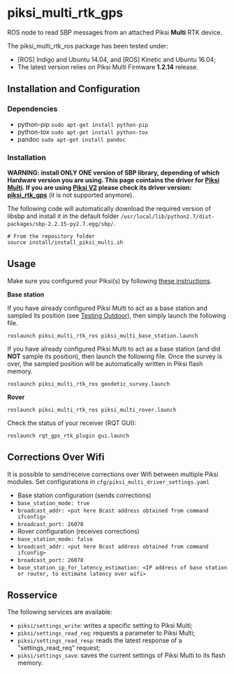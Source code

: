 piksi_multi_rtk_gps
======
ROS node to read SBP messages from an attached Piksi **Multi** RTK device.

The piksi_multi_rtk_ros package has been tested under:
  * [ROS] Indigo and Ubuntu 14.04, and [ROS] Kinetic and Ubuntu 16.04;
  * The latest version relies on Piksi Multi Firmware **1.2.14** release.
  
## Installation and Configuration

### Dependencies
  * python-pip `sudo apt-get install python-pip`
  * python-tox `sudo apt-get install python-tox`
  * pandoc     `sudo apt-get install pandoc`
  
### Installation
**WARNING: install __ONLY ONE__ version of SBP library, depending of which Hardware version you are using. This page cointains the driver for [Piksi Multi](https://www.swiftnav.com/piksi-multi).
If you are using [Piksi V2](http://docs.swiftnav.com/pdfs/piksi_datasheet_v2.3.1.pdf) please check its driver version: [piksi_rtk_gps](https://github.com/ethz-asl/mav_rtk_gps/tree/master/piksi_rtk_gps)** (it is not supported anymore).

The following code will automatically download the required version of libsbp and install it in the default folder `/usr/local/lib/python2.7/dist-packages/sbp-2.2.15-py2.7.egg/sbp/`.

```
# From the repository folder
source install/install_piksi_multi.sh
```

## Usage
Make sure you configured your Piksi(s) by following [these instructions](https://github.com/ethz-asl/ethz_piksi_ros/wiki/Installing-and-Configuring-Your-Piksi).

**Base station**

If you have already configured Piksi Multi to act as a base station and sampled its position (see [Testing Outdoor](https://github.com/ethz-asl/ethz_piksi_ros/wiki/Testing-Outdoors)), then simply launch the following file.
```
roslaunch piksi_multi_rtk_ros piksi_multi_base_station.launch
```
If you have already configured Piksi Multi to act as a base station (and did **NOT** sample its position), then launch the following file.
Once the survey is over, the sampled position will be automatically written in Piksi flash memory. 
```
roslaunch piksi_multi_rtk_ros geodetic_survey.launch
```

**Rover**
```
roslaunch piksi_multi_rtk_ros piksi_multi_rover.launch
```
Check the status of your receiver (RQT GUI):
```
roslaunch rqt_gps_rtk_plugin gui.launch
```


## Corrections Over Wifi
It is possible to send/receive corrections over Wifi between multiple Piksi modules.
Set configurations in `cfg/piksi_multi_driver_settings.yaml`
- Base station configuration (sends corrections)
 - `base_station_mode: true`
 - `broadcast_addr: <put here Bcast address obtained from command ifconfig>`
 - `broadcast_port: 26078`
- Rover configuration (receives corrections)
 - `base_station_mode: false`
 - `broadcast_addr: <put here Bcast address obtained from command ifconfig>`
 - `broadcast_port: 26078`
 - `base_station_ip_for_latency_estimation: <IP address of base station or router, to estimate latency over wifi>`

## Rosservice
The following services are available:
 - `piksi/settings_write`: writes a specific setting to Piksi Multi;
 - `piksi/settings_read_req`: requests a parameter to Piksi Multi;
 - `piksi/settings_read_resp`: reads the latest response of a "settings_read_req" request;
 - `piksi/settings_save`: saves the current settings of Piksi Multi to its flash memory.
